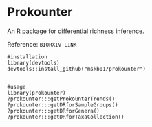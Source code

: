 # Prokounter
An R package for differential richness inference. 

Reference: `BIORXIV LINK`

```{r}
#installation
library(devtools)
devtools::install_github("mskb01/prokounter") 


#usage
library(prokounter)
?prokounter:::getProkounterTrends()
?prokounter:::getDRforSampleGroups()
?prokounter:::getDRforGenera()
?prokounter:::getDRforTaxaCollection()
```
